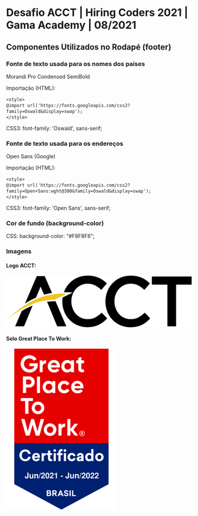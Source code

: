 <!--
 Copyright 2021 Franklin Siqueira.
 SPDX-License-Identifier: Apache-2.0
-->

# Desafio ACCT | Hiring Coders 2021 | Gama Academy | 08/2021

## Componentes Utilizados no Rodapé (footer)

### Fonte de texto usada para os nomes dos países

Morandi Pro Condensed SemiBold

Importação (HTML):

    <style>
    @import url('https://fonts.googleapis.com/css2?family=Oswald&display=swap');
    </style>

CSS3: font-family: 'Oswald', sans-serif;

### Fonte de texto usada para os endereços

Open Sans (Google)

Importação (HTML):

    <style>
    @import url('https://fonts.googleapis.com/css2?family=Open+Sans:wght@300&family=Oswald&display=swap');
    </style>

CSS3: font-family: 'Open Sans', sans-serif;

### Cor de fundo (background-color)

CSS: background-color: "#F8F8F8";

### Imagens

#### Logo ACCT:

![Alt ACCT](/assets/logo-acct-black.svg)

#### Selo Great Place To Work:

![Alt ACCT](/assets/selo-gptw-2021.svg)
